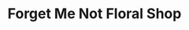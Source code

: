 ---
title: "Forget Me Not Floral Shop"
url: /davidsville/forget-me-not-floral-shop/
shop: florist
---